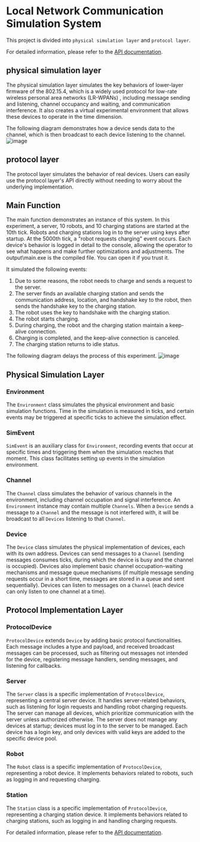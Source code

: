 # Local Network Communication Simulation System

This project is divided into `physical simulation layer` and `protocol layer`. 

For detailed information, please refer to the [API documentation](https://github.com/XLxiaoliaoGmail/Simulated-Local-Area-Network-Communication-System/blob/master/doc/API.md).

## physical simulation layer
The physical simulation layer simulates the key behaviors of lower-layer firmware of the 802.15.4, which is a widely used protocol for low-rate wireless personal area networks (LR-WPANs) , including message sending and listening, channel occupancy and waiting, and communication interference. It also creates a virtual experimental environment that allows these devices to operate in the time dimension. 

The following diagram demonstrates how a device sends data to the channel, which is then broadcast to each device listening to the channel.
![image](https://github.com/user-attachments/assets/ebea5d4c-99fe-448e-8f04-83ef44eb6cd3)

## protocol layer
The protocol layer simulates the behavior of real devices. Users can easily use the protocol layer's API directly without needing to worry about the underlying implementation.

## Main Function

The main function demonstrates an instance of this system. In this experiment, a server, 10 robots, and 10 charging stations are started at the 10th tick. Robots and charging stations log in to the server using keys after startup. At the 5000th tick, a "robot requests charging" event occurs. Each device's behavior is logged in detail to the console, allowing the operator to see what happens and make further optimizations and adjustments. The output\main.exe is the compiled file. You can open it if you trust it.

It simulated the following events:

1. Due to some reasons, the robot needs to charge and sends a request to the server.
2. The server finds an available charging station and sends the communication address, location, and handshake key to the robot, then sends the handshake key to the charging station.
3. The robot uses the key to handshake with the charging station.
4. The robot starts charging.
5. During charging, the robot and the charging station maintain a keep-alive connection.
6. Charging is completed, and the keep-alive connection is canceled.
7. The charging station returns to idle status.

The following diagram delays the process of this experiment.
![image](https://github.com/user-attachments/assets/b7969871-1b95-48f9-a388-333767f2f0a6)

## Physical Simulation Layer

### Environment
The `Environment` class simulates the physical environment and basic simulation functions. Time in the simulation is measured in ticks, and certain events may be triggered at specific ticks to achieve the simulation effect.

### SimEvent
`SimEvent` is an auxiliary class for `Environment`, recording events that occur at specific times and triggering them when the simulation reaches that moment. This class facilitates setting up events in the simulation environment.

### Channel
The `Channel` class simulates the behavior of various channels in the environment, including channel occupation and signal interference. An `Environment` instance may contain multiple `Channels`. When a `Device` sends a message to a `Channel` and the message is not interfered with, it will be broadcast to all `Devices` listening to that `Channel`.

### Device
The `Device` class simulates the physical implementation of devices, each with its own address. Devices can send messages to a `Channel` (sending messages consumes ticks, during which the device is busy and the channel is occupied). Devices also implement basic channel occupation-waiting mechanisms and message queue mechanisms (if multiple message sending requests occur in a short time, messages are stored in a queue and sent sequentially). Devices can listen to messages on a `Channel` (each device can only listen to one channel at a time).



## Protocol Implementation Layer

### ProtocolDevice
`ProtocolDevice` extends `Device` by adding basic protocol functionalities. Each message includes a type and payload, and received broadcast messages can be processed, such as filtering out messages not intended for the device, registering message handlers, sending messages, and listening for callbacks.

### Server
The `Server` class is a specific implementation of `ProtocolDevice`, representing a central server device. It handles server-related behaviors, such as listening for login requests and handling robot charging requests. The server can manage all devices, which prioritize communication with the server unless authorized otherwise. The server does not manage any devices at startup; devices must log in to the server to be managed. Each device has a login key, and only devices with valid keys are added to the specific device pool.

### Robot
The `Robot` class is a specific implementation of `ProtocolDevice`, representing a robot device. It implements behaviors related to robots, such as logging in and requesting charging.

### Station
The `Station` class is a specific implementation of `ProtocolDevice`, representing a charging station device. It implements behaviors related to charging stations, such as logging in and handling charging requests.

For detailed information, please refer to the [API documentation](https://github.com/XLxiaoliaoGmail/Simulated-Local-Area-Network-Communication-System/blob/master/doc/API.md).

